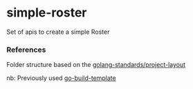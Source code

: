 # simple-roster
Set of apis to create a simple Roster


### References
Folder structure based on the [golang-standards/project-layout](https://github.com/golang-standards/project-layout)

nb: Previously used 
[go-build-template](https://github.com/thockin/go-build-template)

